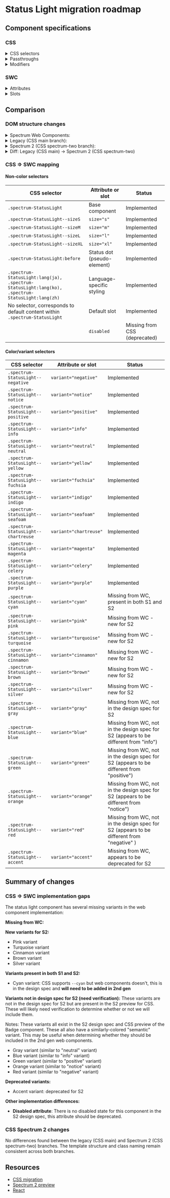 # Status Light migration roadmap

## Component specifications

### CSS

<details>
<summary>CSS selectors</summary>

- `.spectrum-StatusLight`
- `.spectrum-StatusLight--blue:before`
- `.spectrum-StatusLight--brown:before`
- `.spectrum-StatusLight--celery:before`
- `.spectrum-StatusLight--chartreuse:before`
- `.spectrum-StatusLight--cinnamon:before`
- `.spectrum-StatusLight--cyan:before`
- `.spectrum-StatusLight--fuchsia:before`
- `.spectrum-StatusLight--gray:before`
- `.spectrum-StatusLight--green:before`
- `.spectrum-StatusLight--indigo:before`
- `.spectrum-StatusLight--info:before`
- `.spectrum-StatusLight--magenta:before`
- `.spectrum-StatusLight--negative:before`
- `.spectrum-StatusLight--neutral`
- `.spectrum-StatusLight--neutral:before`
- `.spectrum-StatusLight--notice:before`
- `.spectrum-StatusLight--orange:before`
- `.spectrum-StatusLight--pink:before`
- `.spectrum-StatusLight--positive:before`
- `.spectrum-StatusLight--purple:before`
- `.spectrum-StatusLight--red:before`
- `.spectrum-StatusLight--seafoam:before`
- `.spectrum-StatusLight--silver:before`
- `.spectrum-StatusLight--sizeL`
- `.spectrum-StatusLight--sizeS`
- `.spectrum-StatusLight--sizeXL`
- `.spectrum-StatusLight--turquoise:before`
- `.spectrum-StatusLight--yellow:before`
- `.spectrum-StatusLight:before`
- `.spectrum-StatusLight:lang(ja)`
- `.spectrum-StatusLight:lang(ko)`
- `.spectrum-StatusLight:lang(zh)`

</details>

<details>
<summary>Passthroughs</summary>

None found for this component.

</details>

<details>
<summary>Modifiers</summary>

- `--mod-statuslight-border-width`
- `--mod-statuslight-content-color-default`
- `--mod-statuslight-corner-radius`
- `--mod-statuslight-dot-size`
- `--mod-statuslight-font-family`
- `--mod-statuslight-font-size`
- `--mod-statuslight-font-style`
- `--mod-statuslight-font-weight`
- `--mod-statuslight-height`
- `--mod-statuslight-line-height`
- `--mod-statuslight-line-height-cjk`
- `--mod-statuslight-nonsemantic-blue-color`
- `--mod-statuslight-nonsemantic-brown-color`
- `--mod-statuslight-nonsemantic-celery-color`
- `--mod-statuslight-nonsemantic-chartreuse-color`
- `--mod-statuslight-nonsemantic-cinnamon-color`
- `--mod-statuslight-nonsemantic-cyan-color`
- `--mod-statuslight-nonsemantic-fuchsia-color`
- `--mod-statuslight-nonsemantic-gray-color`
- `--mod-statuslight-nonsemantic-green-color`
- `--mod-statuslight-nonsemantic-indigo-color`
- `--mod-statuslight-nonsemantic-magenta-color`
- `--mod-statuslight-nonsemantic-orange-color`
- `--mod-statuslight-nonsemantic-pink-color`
- `--mod-statuslight-nonsemantic-purple-color`
- `--mod-statuslight-nonsemantic-red-color`
- `--mod-statuslight-nonsemantic-seafoam-color`
- `--mod-statuslight-nonsemantic-silver-color`
- `--mod-statuslight-nonsemantic-turquoise-color`
- `--mod-statuslight-nonsemantic-yellow-color`
- `--mod-statuslight-semantic-info-color`
- `--mod-statuslight-semantic-negative-color`
- `--mod-statuslight-semantic-neutral-color`
- `--mod-statuslight-semantic-notice-color`
- `--mod-statuslight-semantic-positive-color`
- `--mod-statuslight-spacing-bottom-to-label`
- `--mod-statuslight-spacing-dot-to-label`
- `--mod-statuslight-spacing-top-to-dot`
- `--mod-statuslight-spacing-top-to-label`
- `--mod-statuslight-subdued-content-color-defaul`

</details>

### SWC

<details>
<summary>Attributes</summary>

- `size` (s, m, l, xl)
- `variant` (negative, notice, positive, info, neutral, yellow, fuchsia, indigo, seafoam, chartreuse, magenta, celery, purple)
- `disabled` (boolean)

</details>

<details>
<summary>Slots</summary>

- Default slot (for label content)

</details>

## Comparison

### DOM structure changes

<details>
<summary>Spectrum Web Components:</summary>

```html
<sp-status-light variant="info" size="m">Status text</sp-status-light>
```

</details>

<details>
<summary>Legacy (CSS main branch):</summary>

```html
<div
    class="spectrum-StatusLight spectrum-StatusLight--sizeM spectrum-StatusLight--info"
>
    Status text
</div>
```

</details>

<details>
<summary>Spectrum 2 (CSS spectrum-two branch):</summary>

```html
<div
    class="spectrum-StatusLight spectrum-StatusLight--sizeM spectrum-StatusLight--info"
>
    Status text
</div>
```

</details>

<details>
<summary>Diff: Legacy (CSS main) → Spectrum 2 (CSS spectrum-two)</summary>

```diff
<!-- No differences found between main and spectrum-two branches -->
```

</details>

### CSS => SWC mapping

#### Non-color selectors

| CSS selector                                                                                     | Attribute or slot           | Status                        |
| ------------------------------------------------------------------------------------------------ | --------------------------- | ----------------------------- |
| `.spectrum-StatusLight`                                                                          | Base component              | Implemented                   |
| `.spectrum-StatusLight--sizeS`                                                                   | `size="s"`                  | Implemented                   |
| `.spectrum-StatusLight--sizeM`                                                                   | `size="m"`                  | Implemented                   |
| `.spectrum-StatusLight--sizeL`                                                                   | `size="l"`                  | Implemented                   |
| `.spectrum-StatusLight--sizeXL`                                                                  | `size="xl"`                 | Implemented                   |
| `.spectrum-StatusLight:before`                                                                   | Status dot (pseudo-element) | Implemented                   |
| `.spectrum-StatusLight:lang(ja), .spectrum-StatusLight:lang(ko), .spectrum-StatusLight:lang(zh)` | Language-specific styling   | Implemented                   |
| No selector, corresponds to default content within `.spectrum-StatusLight`                       | Default slot                | Implemented                   |
|                                                                                                  | `disabled`                  | Missing from CSS (deprecated) |

#### Color/variant selectors

| CSS selector                        | Attribute or slot      | Status                                                                                    |
| ----------------------------------- | ---------------------- | ----------------------------------------------------------------------------------------- |
| `.spectrum-StatusLight--negative`   | `variant="negative"`   | Implemented                                                                               |
| `.spectrum-StatusLight--notice`     | `variant="notice"`     | Implemented                                                                               |
| `.spectrum-StatusLight--positive`   | `variant="positive"`   | Implemented                                                                               |
| `.spectrum-StatusLight--info`       | `variant="info"`       | Implemented                                                                               |
| `.spectrum-StatusLight--neutral`    | `variant="neutral"`    | Implemented                                                                               |
| `.spectrum-StatusLight--yellow`     | `variant="yellow"`     | Implemented                                                                               |
| `.spectrum-StatusLight--fuchsia`    | `variant="fuchsia"`    | Implemented                                                                               |
| `.spectrum-StatusLight--indigo`     | `variant="indigo"`     | Implemented                                                                               |
| `.spectrum-StatusLight--seafoam`    | `variant="seafoam"`    | Implemented                                                                               |
| `.spectrum-StatusLight--chartreuse` | `variant="chartreuse"` | Implemented                                                                               |
| `.spectrum-StatusLight--magenta`    | `variant="magenta"`    | Implemented                                                                               |
| `.spectrum-StatusLight--celery`     | `variant="celery"`     | Implemented                                                                               |
| `.spectrum-StatusLight--purple`     | `variant="purple"`     | Implemented                                                                               |
| `.spectrum-StatusLight--cyan`       | `variant="cyan"`       | Missing from WC, present in both S1 and S2                                                |
| `.spectrum-StatusLight--pink`       | `variant="pink"`       | Missing from WC - new for S2                                                              |
| `.spectrum-StatusLight--turquoise`  | `variant="turquoise"`  | Missing from WC - new for S2                                                              |
| `.spectrum-StatusLight--cinnamon`   | `variant="cinnamon"`   | Missing from WC - new for S2                                                              |
| `.spectrum-StatusLight--brown`      | `variant="brown"`      | Missing from WC - new for S2                                                              |
| `.spectrum-StatusLight--silver`     | `variant="silver"`     | Missing from WC - new for S2                                                              |
| `.spectrum-StatusLight--gray`       | `variant="gray"`       | Missing from WC, not in the design spec for S2                                            |
| `.spectrum-StatusLight--blue`       | `variant="blue"`       | Missing from WC, not in the design spec for S2 (appears to be different from "info")      |
| `.spectrum-StatusLight--green`      | `variant="green"`      | Missing from WC, not in the design spec for S2 (appears to be different from "positive")  |
| `.spectrum-StatusLight--orange`     | `variant="orange"`     | Missing from WC, not in the design spec for S2 (appears to be different from "notice")    |
| `.spectrum-StatusLight--red`        | `variant="red"`        | Missing from WC, not in the design spec for S2 (appears to be different from "negative" ) |
| `.spectrum-StatusLight--accent`     | `variant="accent"`     | Missing from WC, appears to be deprecated for S2                                          |

## Summary of changes

### CSS => SWC implementation gaps

The status light component has several missing variants in the web component implementation:

**Missing from WC:**

**New variants for S2:**

- Pink variant
- Turquoise variant
- Cinnamon variant
- Brown variant
- Silver variant

**Variants present in both S1 and S2:**

- Cyan variant: CSS supports `--cyan` but web components doesn't, this is in the design spec and **will need to be added in 2nd gen**

**Variants not in design spec for S2 (need verification):**
These variants are not in the design spec for S2 but are present in the S2 preview for CSS. These will likely need verification to determine whether or not we will include them.

Notes: These variants all exist in the S2 design spec and CSS preview of the Badge component. These all also have a similarly-colored "semantic" variant. This may be useful when determining whether they should be included in the 2nd gen web components.

- Gray variant (similar to "neutral" variant)
- Blue variant (similar to "info" variant)
- Green variant (similar to "positive" variant)
- Orange variant (similar to "notice" variant)
- Red variant (similar to "negative" variant)

**Deprecated variants:**

- Accent variant: deprecated for S2

**Other implementation differences:**

- **Disabled attribute**: There is no disabled state for this component in the S2 design spec, this attribute should be deprecated.

### CSS Spectrum 2 changes

No differences found between the legacy (CSS main) and Spectrum 2 (CSS spectrum-two) branches. The template structure and class naming remain consistent across both branches.

## Resources

- [CSS migration](https://github.com/adobe/spectrum-css/pull/2818)
- [Spectrum 2 preview](https://spectrumcss.z13.web.core.windows.net/pr-2352/index.html?path=/docs/components-status-light--docs)
- [React](https://react-spectrum.adobe.com/s2/index.html?path=/docs/statuslight--docs)
